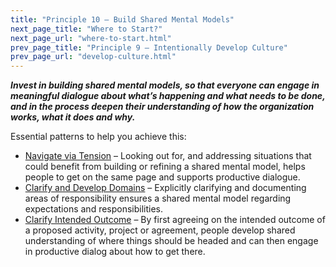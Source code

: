 ```yaml
---
title: "Principle 10 – Build Shared Mental Models"
next_page_title: "Where to Start?"
next_page_url: "where-to-start.html"
prev_page_title: "Principle 9 – Intentionally Develop Culture"
prev_page_url: "develop-culture.html"
---
```




**_Invest in building shared mental models, so that everyone can engage in meaningful dialogue about what’s happening and what needs to be done, and in the process deepen their understanding of how the organization works, what it does and why._**

Essential patterns to help you achieve this:

-   [Navigate via Tension](navigate-via-tension.html) – Looking out for, and addressing situations that could benefit from building or refining a shared mental model, helps people to get on the same page and supports productive dialogue.
-   [Clarify and Develop Domains](clarify-and-develop-domains.html) – Explicitly clarifying and documenting areas of  responsibility ensures a shared mental model regarding expectations and responsibilities.
-   [Clarify Intended Outcome](clarify-intended-outcome.html) – By first agreeing on the intended outcome of a proposed activity, project or agreement, people develop shared understanding of where things should be headed and can then engage in productive dialog about how to get there.
